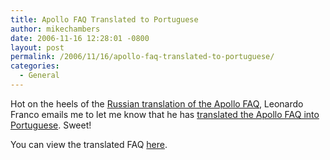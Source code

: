 ```yaml
---
title: Apollo FAQ Translated to Portuguese
author: mikechambers
date: 2006-11-16 12:28:01 -0800
layout: post
permalink: /2006/11/16/apollo-faq-translated-to-portuguese/
categories:
  - General
---
```



Hot on the heels of the [Russian translation of the Apollo FAQ][1], Leonardo Franco emails me to let me know that he has [translated the Apollo FAQ into Portuguese][2]. Sweet!

You can view the translated FAQ [here][2].

 [1]: http://weblogs.macromedia.com/mesh/archives/2006/11/apollo_faq_tran_1.html
 [2]: http://www.leonardofranca.com.br/index.php/2006/08/09/apollo/pt/